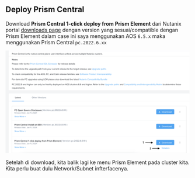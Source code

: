 ## Deploy Prism Central

Download **Prism Central 1-click deploy from Prism Element** dari Nutanix portal [downloads page](https://portal.nutanix.com/page/downloads?product=prism) dengan version yang sesuai/compatible dengan Prism Element dalam case ini saya menggunakan AOS `6.5.x` maka menggunakan Prism Central `pc.2022.6.xx`

![download](imgs/06a-prism-central/01-download.png)

Setelah di download, kita balik lagi ke menu Prism Element pada cluster kita. Kita perlu buat dulu Network/Subnet infterfacenya.